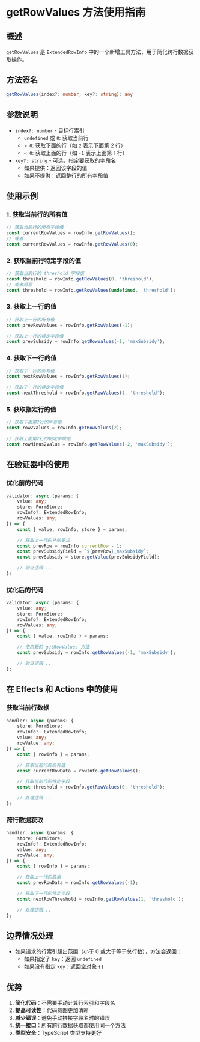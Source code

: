 # getRowValues 方法使用指南

## 概述

`getRowValues` 是 `ExtendedRowInfo` 中的一个新增工具方法，用于简化跨行数据获取操作。

## 方法签名

```typescript
getRowValues(index?: number, key?: string): any
```

## 参数说明

- `index?: number` - 目标行索引
  - `undefined` 或 `0`: 获取当前行
  - `> 0`: 获取下面的行（如 `2` 表示下面第 2 行）
  - `< 0`: 获取上面的行（如 `-1` 表示上面第 1 行）
- `key?: string` - 可选，指定要获取的字段名
  - 如果提供：返回该字段的值
  - 如果不提供：返回整行的所有字段值

## 使用示例

### 1. 获取当前行的所有值

```typescript
// 获取当前行的所有字段值
const currentRowValues = rowInfo.getRowValues();
// 或者
const currentRowValues = rowInfo.getRowValues(0);
```

### 2. 获取当前行特定字段的值

```typescript
// 获取当前行的 threshold 字段值
const threshold = rowInfo.getRowValues(0, 'threshold');
// 或者简写
const threshold = rowInfo.getRowValues(undefined, 'threshold');
```

### 3. 获取上一行的值

```typescript
// 获取上一行的所有值
const prevRowValues = rowInfo.getRowValues(-1);

// 获取上一行的特定字段值
const prevSubsidy = rowInfo.getRowValues(-1, 'maxSubsidy');
```

### 4. 获取下一行的值

```typescript
// 获取下一行的所有值
const nextRowValues = rowInfo.getRowValues(1);

// 获取下一行的特定字段值
const nextThreshold = rowInfo.getRowValues(1, 'threshold');
```

### 5. 获取指定行的值

```typescript
// 获取下面第2行的所有值
const row2Values = rowInfo.getRowValues(2);

// 获取上面第2行的特定字段值
const rowMinus2Value = rowInfo.getRowValues(-2, 'maxSubsidy');
```

## 在验证器中的使用

### 优化前的代码

```typescript
validator: async (params: {
	value: any;
	store: FormStore;
	rowInfo?: ExtendedRowInfo;
	rowValues: any;
}) => {
	const { value, rowInfo, store } = params;

	// 获取上一行的补贴要求
	const prevRow = rowInfo.currentRow - 1;
	const prevSubsidyField = `${prevRow}_maxSubsidy`;
	const prevSubsidy = store.getValue(prevSubsidyField);

	// 验证逻辑...
};
```

### 优化后的代码

```typescript
validator: async (params: {
	value: any;
	store: FormStore;
	rowInfo?: ExtendedRowInfo;
	rowValues: any;
}) => {
	const { value, rowInfo } = params;

	// 使用新的 getRowValues 方法
	const prevSubsidy = rowInfo.getRowValues(-1, 'maxSubsidy');

	// 验证逻辑...
};
```

## 在 Effects 和 Actions 中的使用

### 获取当前行数据

```typescript
handler: async (params: {
	store: FormStore;
	rowInfo?: ExtendedRowInfo;
	value: any;
	rowValue: any;
}) => {
	const { rowInfo } = params;

	// 获取当前行的所有值
	const currentRowData = rowInfo.getRowValues();

	// 获取当前行的特定字段
	const threshold = rowInfo.getRowValues(0, 'threshold');

	// 处理逻辑...
};
```

### 跨行数据获取

```typescript
handler: async (params: {
	store: FormStore;
	rowInfo?: ExtendedRowInfo;
	value: any;
	rowValue: any;
}) => {
	const { rowInfo } = params;

	// 获取上一行的数据
	const prevRowData = rowInfo.getRowValues(-1);

	// 获取下一行的特定字段
	const nextRowThreshold = rowInfo.getRowValues(1, 'threshold');

	// 处理逻辑...
};
```

## 边界情况处理

- 如果请求的行索引超出范围（小于 0 或大于等于总行数），方法会返回：
  - 如果指定了 `key`：返回 `undefined`
  - 如果没有指定 `key`：返回空对象 `{}`

## 优势

1. **简化代码**：不需要手动计算行索引和字段名
2. **提高可读性**：代码意图更加清晰
3. **减少错误**：避免手动拼接字段名时的错误
4. **统一接口**：所有跨行数据获取都使用同一个方法
5. **类型安全**：TypeScript 类型支持更好
